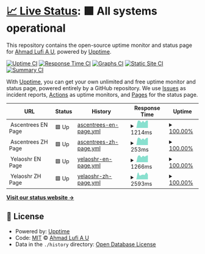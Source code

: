 # [📈 Live Status](https://ahmadlufiau.github.io/upptime): <!--live status--> **🟩 All systems operational**

This repository contains the open-source uptime monitor and status page for [Ahmad Lufi A U](https://ahmadlufiau.medium.com/), powered by [Upptime](https://github.com/upptime/upptime).

[![Uptime CI](https://github.com/ahmadlufiau/upptime/workflows/Uptime%20CI/badge.svg)](https://github.com/ahmadlufiau/upptime/actions?query=workflow%3A%22Uptime+CI%22)
[![Response Time CI](https://github.com/ahmadlufiau/upptime/workflows/Response%20Time%20CI/badge.svg)](https://github.com/ahmadlufiau/upptime/actions?query=workflow%3A%22Response+Time+CI%22)
[![Graphs CI](https://github.com/ahmadlufiau/upptime/workflows/Graphs%20CI/badge.svg)](https://github.com/ahmadlufiau/upptime/actions?query=workflow%3A%22Graphs+CI%22)
[![Static Site CI](https://github.com/ahmadlufiau/upptime/workflows/Static%20Site%20CI/badge.svg)](https://github.com/ahmadlufiau/upptime/actions?query=workflow%3A%22Static+Site+CI%22)
[![Summary CI](https://github.com/ahmadlufiau/upptime/workflows/Summary%20CI/badge.svg)](https://github.com/ahmadlufiau/upptime/actions?query=workflow%3A%22Summary+CI%22)

With [Upptime](https://upptime.js.org), you can get your own unlimited and free uptime monitor and status page, powered entirely by a GitHub repository. We use [Issues](https://github.com/ahmadlufiau/upptime/issues) as incident reports, [Actions](https://github.com/ahmadlufiau/upptime/actions) as uptime monitors, and [Pages](https://ahmadlufiau.github.io/upptime) for the status page.

<!--start: status pages-->
<!-- This summary is generated by Upptime (https://github.com/upptime/upptime) -->
<!-- Do not edit this manually, your changes will be overwritten -->
<!-- prettier-ignore -->
| URL | Status | History | Response Time | Uptime |
| --- | ------ | ------- | ------------- | ------ |
| <img alt="" src="https://icons.duckduckgo.com/ip3/null.ico" height="13"> Ascentrees EN Page | 🟩 Up | [ascentrees-en-page.yml](https://github.com/yelaoshr/upptime/commits/HEAD/history/ascentrees-en-page.yml) | <details><summary><img alt="Response time graph" src="./graphs/ascentrees-en-page/response-time-week.png" height="20"> 1214ms</summary><br><a href="https://yelaoshr.github.io/upptime/history/ascentrees-en-page"><img alt="Response time 1277" src="https://img.shields.io/endpoint?url=https%3A%2F%2Fraw.githubusercontent.com%2Fyelaoshr%2Fupptime%2FHEAD%2Fapi%2Fascentrees-en-page%2Fresponse-time.json"></a><br><a href="https://yelaoshr.github.io/upptime/history/ascentrees-en-page"><img alt="24-hour response time 1358" src="https://img.shields.io/endpoint?url=https%3A%2F%2Fraw.githubusercontent.com%2Fyelaoshr%2Fupptime%2FHEAD%2Fapi%2Fascentrees-en-page%2Fresponse-time-day.json"></a><br><a href="https://yelaoshr.github.io/upptime/history/ascentrees-en-page"><img alt="7-day response time 1214" src="https://img.shields.io/endpoint?url=https%3A%2F%2Fraw.githubusercontent.com%2Fyelaoshr%2Fupptime%2FHEAD%2Fapi%2Fascentrees-en-page%2Fresponse-time-week.json"></a><br><a href="https://yelaoshr.github.io/upptime/history/ascentrees-en-page"><img alt="30-day response time 1245" src="https://img.shields.io/endpoint?url=https%3A%2F%2Fraw.githubusercontent.com%2Fyelaoshr%2Fupptime%2FHEAD%2Fapi%2Fascentrees-en-page%2Fresponse-time-month.json"></a><br><a href="https://yelaoshr.github.io/upptime/history/ascentrees-en-page"><img alt="1-year response time 1277" src="https://img.shields.io/endpoint?url=https%3A%2F%2Fraw.githubusercontent.com%2Fyelaoshr%2Fupptime%2FHEAD%2Fapi%2Fascentrees-en-page%2Fresponse-time-year.json"></a></details> | <details><summary><a href="https://yelaoshr.github.io/upptime/history/ascentrees-en-page">100.00%</a></summary><a href="https://yelaoshr.github.io/upptime/history/ascentrees-en-page"><img alt="All-time uptime 100.00%" src="https://img.shields.io/endpoint?url=https%3A%2F%2Fraw.githubusercontent.com%2Fyelaoshr%2Fupptime%2FHEAD%2Fapi%2Fascentrees-en-page%2Fuptime.json"></a><br><a href="https://yelaoshr.github.io/upptime/history/ascentrees-en-page"><img alt="24-hour uptime 100.00%" src="https://img.shields.io/endpoint?url=https%3A%2F%2Fraw.githubusercontent.com%2Fyelaoshr%2Fupptime%2FHEAD%2Fapi%2Fascentrees-en-page%2Fuptime-day.json"></a><br><a href="https://yelaoshr.github.io/upptime/history/ascentrees-en-page"><img alt="7-day uptime 100.00%" src="https://img.shields.io/endpoint?url=https%3A%2F%2Fraw.githubusercontent.com%2Fyelaoshr%2Fupptime%2FHEAD%2Fapi%2Fascentrees-en-page%2Fuptime-week.json"></a><br><a href="https://yelaoshr.github.io/upptime/history/ascentrees-en-page"><img alt="30-day uptime 100.00%" src="https://img.shields.io/endpoint?url=https%3A%2F%2Fraw.githubusercontent.com%2Fyelaoshr%2Fupptime%2FHEAD%2Fapi%2Fascentrees-en-page%2Fuptime-month.json"></a><br><a href="https://yelaoshr.github.io/upptime/history/ascentrees-en-page"><img alt="1-year uptime 100.00%" src="https://img.shields.io/endpoint?url=https%3A%2F%2Fraw.githubusercontent.com%2Fyelaoshr%2Fupptime%2FHEAD%2Fapi%2Fascentrees-en-page%2Fuptime-year.json"></a></details>
| <img alt="" src="https://icons.duckduckgo.com/ip3/null.ico" height="13"> Ascentrees ZH Page | 🟩 Up | [ascentrees-zh-page.yml](https://github.com/yelaoshr/upptime/commits/HEAD/history/ascentrees-zh-page.yml) | <details><summary><img alt="Response time graph" src="./graphs/ascentrees-zh-page/response-time-week.png" height="20"> 253ms</summary><br><a href="https://yelaoshr.github.io/upptime/history/ascentrees-zh-page"><img alt="Response time 339" src="https://img.shields.io/endpoint?url=https%3A%2F%2Fraw.githubusercontent.com%2Fyelaoshr%2Fupptime%2FHEAD%2Fapi%2Fascentrees-zh-page%2Fresponse-time.json"></a><br><a href="https://yelaoshr.github.io/upptime/history/ascentrees-zh-page"><img alt="24-hour response time 282" src="https://img.shields.io/endpoint?url=https%3A%2F%2Fraw.githubusercontent.com%2Fyelaoshr%2Fupptime%2FHEAD%2Fapi%2Fascentrees-zh-page%2Fresponse-time-day.json"></a><br><a href="https://yelaoshr.github.io/upptime/history/ascentrees-zh-page"><img alt="7-day response time 253" src="https://img.shields.io/endpoint?url=https%3A%2F%2Fraw.githubusercontent.com%2Fyelaoshr%2Fupptime%2FHEAD%2Fapi%2Fascentrees-zh-page%2Fresponse-time-week.json"></a><br><a href="https://yelaoshr.github.io/upptime/history/ascentrees-zh-page"><img alt="30-day response time 270" src="https://img.shields.io/endpoint?url=https%3A%2F%2Fraw.githubusercontent.com%2Fyelaoshr%2Fupptime%2FHEAD%2Fapi%2Fascentrees-zh-page%2Fresponse-time-month.json"></a><br><a href="https://yelaoshr.github.io/upptime/history/ascentrees-zh-page"><img alt="1-year response time 339" src="https://img.shields.io/endpoint?url=https%3A%2F%2Fraw.githubusercontent.com%2Fyelaoshr%2Fupptime%2FHEAD%2Fapi%2Fascentrees-zh-page%2Fresponse-time-year.json"></a></details> | <details><summary><a href="https://yelaoshr.github.io/upptime/history/ascentrees-zh-page">100.00%</a></summary><a href="https://yelaoshr.github.io/upptime/history/ascentrees-zh-page"><img alt="All-time uptime 100.00%" src="https://img.shields.io/endpoint?url=https%3A%2F%2Fraw.githubusercontent.com%2Fyelaoshr%2Fupptime%2FHEAD%2Fapi%2Fascentrees-zh-page%2Fuptime.json"></a><br><a href="https://yelaoshr.github.io/upptime/history/ascentrees-zh-page"><img alt="24-hour uptime 100.00%" src="https://img.shields.io/endpoint?url=https%3A%2F%2Fraw.githubusercontent.com%2Fyelaoshr%2Fupptime%2FHEAD%2Fapi%2Fascentrees-zh-page%2Fuptime-day.json"></a><br><a href="https://yelaoshr.github.io/upptime/history/ascentrees-zh-page"><img alt="7-day uptime 100.00%" src="https://img.shields.io/endpoint?url=https%3A%2F%2Fraw.githubusercontent.com%2Fyelaoshr%2Fupptime%2FHEAD%2Fapi%2Fascentrees-zh-page%2Fuptime-week.json"></a><br><a href="https://yelaoshr.github.io/upptime/history/ascentrees-zh-page"><img alt="30-day uptime 100.00%" src="https://img.shields.io/endpoint?url=https%3A%2F%2Fraw.githubusercontent.com%2Fyelaoshr%2Fupptime%2FHEAD%2Fapi%2Fascentrees-zh-page%2Fuptime-month.json"></a><br><a href="https://yelaoshr.github.io/upptime/history/ascentrees-zh-page"><img alt="1-year uptime 100.00%" src="https://img.shields.io/endpoint?url=https%3A%2F%2Fraw.githubusercontent.com%2Fyelaoshr%2Fupptime%2FHEAD%2Fapi%2Fascentrees-zh-page%2Fuptime-year.json"></a></details>
| <img alt="" src="https://icons.duckduckgo.com/ip3/null.ico" height="13"> Yelaoshr EN Page | 🟩 Up | [yelaoshr-en-page.yml](https://github.com/yelaoshr/upptime/commits/HEAD/history/yelaoshr-en-page.yml) | <details><summary><img alt="Response time graph" src="./graphs/yelaoshr-en-page/response-time-week.png" height="20"> 1266ms</summary><br><a href="https://yelaoshr.github.io/upptime/history/yelaoshr-en-page"><img alt="Response time 1313" src="https://img.shields.io/endpoint?url=https%3A%2F%2Fraw.githubusercontent.com%2Fyelaoshr%2Fupptime%2FHEAD%2Fapi%2Fyelaoshr-en-page%2Fresponse-time.json"></a><br><a href="https://yelaoshr.github.io/upptime/history/yelaoshr-en-page"><img alt="24-hour response time 1418" src="https://img.shields.io/endpoint?url=https%3A%2F%2Fraw.githubusercontent.com%2Fyelaoshr%2Fupptime%2FHEAD%2Fapi%2Fyelaoshr-en-page%2Fresponse-time-day.json"></a><br><a href="https://yelaoshr.github.io/upptime/history/yelaoshr-en-page"><img alt="7-day response time 1266" src="https://img.shields.io/endpoint?url=https%3A%2F%2Fraw.githubusercontent.com%2Fyelaoshr%2Fupptime%2FHEAD%2Fapi%2Fyelaoshr-en-page%2Fresponse-time-week.json"></a><br><a href="https://yelaoshr.github.io/upptime/history/yelaoshr-en-page"><img alt="30-day response time 1269" src="https://img.shields.io/endpoint?url=https%3A%2F%2Fraw.githubusercontent.com%2Fyelaoshr%2Fupptime%2FHEAD%2Fapi%2Fyelaoshr-en-page%2Fresponse-time-month.json"></a><br><a href="https://yelaoshr.github.io/upptime/history/yelaoshr-en-page"><img alt="1-year response time 1313" src="https://img.shields.io/endpoint?url=https%3A%2F%2Fraw.githubusercontent.com%2Fyelaoshr%2Fupptime%2FHEAD%2Fapi%2Fyelaoshr-en-page%2Fresponse-time-year.json"></a></details> | <details><summary><a href="https://yelaoshr.github.io/upptime/history/yelaoshr-en-page">100.00%</a></summary><a href="https://yelaoshr.github.io/upptime/history/yelaoshr-en-page"><img alt="All-time uptime 100.00%" src="https://img.shields.io/endpoint?url=https%3A%2F%2Fraw.githubusercontent.com%2Fyelaoshr%2Fupptime%2FHEAD%2Fapi%2Fyelaoshr-en-page%2Fuptime.json"></a><br><a href="https://yelaoshr.github.io/upptime/history/yelaoshr-en-page"><img alt="24-hour uptime 100.00%" src="https://img.shields.io/endpoint?url=https%3A%2F%2Fraw.githubusercontent.com%2Fyelaoshr%2Fupptime%2FHEAD%2Fapi%2Fyelaoshr-en-page%2Fuptime-day.json"></a><br><a href="https://yelaoshr.github.io/upptime/history/yelaoshr-en-page"><img alt="7-day uptime 100.00%" src="https://img.shields.io/endpoint?url=https%3A%2F%2Fraw.githubusercontent.com%2Fyelaoshr%2Fupptime%2FHEAD%2Fapi%2Fyelaoshr-en-page%2Fuptime-week.json"></a><br><a href="https://yelaoshr.github.io/upptime/history/yelaoshr-en-page"><img alt="30-day uptime 100.00%" src="https://img.shields.io/endpoint?url=https%3A%2F%2Fraw.githubusercontent.com%2Fyelaoshr%2Fupptime%2FHEAD%2Fapi%2Fyelaoshr-en-page%2Fuptime-month.json"></a><br><a href="https://yelaoshr.github.io/upptime/history/yelaoshr-en-page"><img alt="1-year uptime 100.00%" src="https://img.shields.io/endpoint?url=https%3A%2F%2Fraw.githubusercontent.com%2Fyelaoshr%2Fupptime%2FHEAD%2Fapi%2Fyelaoshr-en-page%2Fuptime-year.json"></a></details>
| <img alt="" src="https://icons.duckduckgo.com/ip3/null.ico" height="13"> Yelaoshr ZH Page | 🟩 Up | [yelaoshr-zh-page.yml](https://github.com/yelaoshr/upptime/commits/HEAD/history/yelaoshr-zh-page.yml) | <details><summary><img alt="Response time graph" src="./graphs/yelaoshr-zh-page/response-time-week.png" height="20"> 2593ms</summary><br><a href="https://yelaoshr.github.io/upptime/history/yelaoshr-zh-page"><img alt="Response time 2007" src="https://img.shields.io/endpoint?url=https%3A%2F%2Fraw.githubusercontent.com%2Fyelaoshr%2Fupptime%2FHEAD%2Fapi%2Fyelaoshr-zh-page%2Fresponse-time.json"></a><br><a href="https://yelaoshr.github.io/upptime/history/yelaoshr-zh-page"><img alt="24-hour response time 2433" src="https://img.shields.io/endpoint?url=https%3A%2F%2Fraw.githubusercontent.com%2Fyelaoshr%2Fupptime%2FHEAD%2Fapi%2Fyelaoshr-zh-page%2Fresponse-time-day.json"></a><br><a href="https://yelaoshr.github.io/upptime/history/yelaoshr-zh-page"><img alt="7-day response time 2593" src="https://img.shields.io/endpoint?url=https%3A%2F%2Fraw.githubusercontent.com%2Fyelaoshr%2Fupptime%2FHEAD%2Fapi%2Fyelaoshr-zh-page%2Fresponse-time-week.json"></a><br><a href="https://yelaoshr.github.io/upptime/history/yelaoshr-zh-page"><img alt="30-day response time 2199" src="https://img.shields.io/endpoint?url=https%3A%2F%2Fraw.githubusercontent.com%2Fyelaoshr%2Fupptime%2FHEAD%2Fapi%2Fyelaoshr-zh-page%2Fresponse-time-month.json"></a><br><a href="https://yelaoshr.github.io/upptime/history/yelaoshr-zh-page"><img alt="1-year response time 2007" src="https://img.shields.io/endpoint?url=https%3A%2F%2Fraw.githubusercontent.com%2Fyelaoshr%2Fupptime%2FHEAD%2Fapi%2Fyelaoshr-zh-page%2Fresponse-time-year.json"></a></details> | <details><summary><a href="https://yelaoshr.github.io/upptime/history/yelaoshr-zh-page">100.00%</a></summary><a href="https://yelaoshr.github.io/upptime/history/yelaoshr-zh-page"><img alt="All-time uptime 99.97%" src="https://img.shields.io/endpoint?url=https%3A%2F%2Fraw.githubusercontent.com%2Fyelaoshr%2Fupptime%2FHEAD%2Fapi%2Fyelaoshr-zh-page%2Fuptime.json"></a><br><a href="https://yelaoshr.github.io/upptime/history/yelaoshr-zh-page"><img alt="24-hour uptime 100.00%" src="https://img.shields.io/endpoint?url=https%3A%2F%2Fraw.githubusercontent.com%2Fyelaoshr%2Fupptime%2FHEAD%2Fapi%2Fyelaoshr-zh-page%2Fuptime-day.json"></a><br><a href="https://yelaoshr.github.io/upptime/history/yelaoshr-zh-page"><img alt="7-day uptime 100.00%" src="https://img.shields.io/endpoint?url=https%3A%2F%2Fraw.githubusercontent.com%2Fyelaoshr%2Fupptime%2FHEAD%2Fapi%2Fyelaoshr-zh-page%2Fuptime-week.json"></a><br><a href="https://yelaoshr.github.io/upptime/history/yelaoshr-zh-page"><img alt="30-day uptime 100.00%" src="https://img.shields.io/endpoint?url=https%3A%2F%2Fraw.githubusercontent.com%2Fyelaoshr%2Fupptime%2FHEAD%2Fapi%2Fyelaoshr-zh-page%2Fuptime-month.json"></a><br><a href="https://yelaoshr.github.io/upptime/history/yelaoshr-zh-page"><img alt="1-year uptime 99.97%" src="https://img.shields.io/endpoint?url=https%3A%2F%2Fraw.githubusercontent.com%2Fyelaoshr%2Fupptime%2FHEAD%2Fapi%2Fyelaoshr-zh-page%2Fuptime-year.json"></a></details>

<!--end: status pages-->

[**Visit our status website →**](https://ahmadlufiau.github.io/upptime)

## 📄 License

- Powered by: [Upptime](https://github.com/upptime/upptime)
- Code: [MIT](./LICENSE) © [Ahmad Lufi A U](https://ahmadlufiau.medium.com/)
- Data in the `./history` directory: [Open Database License](https://opendatacommons.org/licenses/odbl/1-0/)
